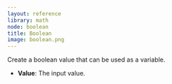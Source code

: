 ```yaml
---
layout: reference
library: math
node: boolean
title: Boolean
image: boolean.png
---
```

Create a boolean value that can be used as a variable.

* **Value**: The input value.

